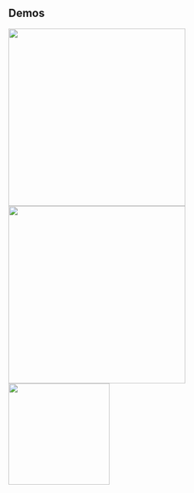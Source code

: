 ## Demos

<img src="https://github.com/WataruMaeda/swift-objc-practice/blob/master/try_page_menu/imgs%2Bgifs/sample.gif" width="350">
<img src="https://github.com/WataruMaeda/swift-objc-practice/blob/master/try_page_menu/imgs%2Bgifs/sample-1.png" width="350">
<img src="https://github.com/WataruMaeda/swift-objc-practice/blob/master/try_page_menu/imgs%2Bgifs/sample-2.png" width="200">
